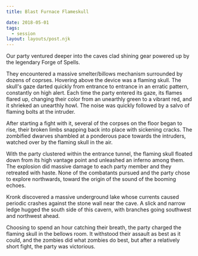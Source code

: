 ```yaml
---
title: Blast Furnace Flameskull

date: 2018-05-01
tags:
  - session
layout: layouts/post.njk
---
```


Our party ventured deeper into the caves clad shining gear powered up by the legendary Forge of Spells.

They encountered a massive smelter/billows mechanism surrounded by dozens of coprses. Hovering above the device was a flaming skull. The skull's gaze darted quickly from entrance to entrance in an erratic pattern, constantly on high alert. Each time the party entered its gaze, its flames flared up, changing their color from an unearthly green to a vibrant red, and it shrieked an unearthly howl. The noise was quickly followed by a salvo of flaming bolts at the intruder.

After starting a fight with it, several of the corpses on the floor began to rise, their broken limbs snapping back into place with sickening cracks. The zombified dwarves shambled at a ponderous pace towards the intruders, watched over by the flaming skull in the air.

With the party clustered within the entrance tunnel, the flaming skull floated down from its high vantage point and unleashed an inferno among them. The explosion did massive damage to each party member and they retreated with haste. None of the combatants pursued and the party chose to explore northwards, toward the origin of the sound of the booming echoes.

Kronk discovered a massive underground lake whose currents caused periodic crashes against the stone wall near the cave. A slick and narrow ledge hugged the south side of this cavern, with branches going southwest and northwest ahead.

Choosing to spend an hour catching their breath, the party charged the flaming skull in the bellows room. It withstood their assault as best as it could, and the zombies did what zombies do best, but after a relatively short fight, the party was victorious.
